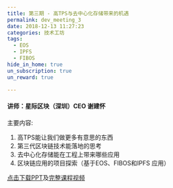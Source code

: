 ```yaml
---
title: 第三期 - 高TPS与去中心化存储带来的机遇
permalink: dev_meeting_3
date: 2018-12-13 11:27:23
categories: 技术工坊
tags: 
  - EOS
  - IPFS
  - FIBOS
hide_in_home: true
un_subscription: true
un_reward: true

---
```



#### 讲师：星际区块（深圳）CEO 谢建怀

主要内容:
  1. 高TPS能让我们做更多有意思的东西
  2. 第三代区块链技术能落地的思考   
  3. 去中心化存储能在工程上带来哪些应用
  4. 区块链应用的项目探索（基于EOS、FIBOS和IPFS 应用）

[点击下载PPT](https://img.learnblockchain.cn/pdf/meeting_3.pdf)及[完整课程视频](https://m.qlchat.com/live/channel/channelPage/2000002746846802.htm)


